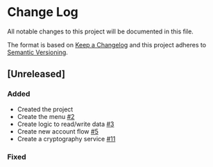 # Change Log

All notable changes to this project will be documented in this file.

The format is based on [Keep a Changelog](http://keepachangelog.com/)
and this project adheres to [Semantic Versioning](http://semver.org/).

## [Unreleased]

### Added

- Created the project
- Create the menu [#2](https://github.com/tenea07adi/WPass/issues/2)
- Create logic to read/write data [#3](https://github.com/tenea07adi/WPass/issues/3)
- Create new account flow [#5](https://github.com/tenea07adi/WPass/issues/5)
- Create a cryptography service [#11](https://github.com/tenea07adi/WPass/issues/11)

### Fixed
